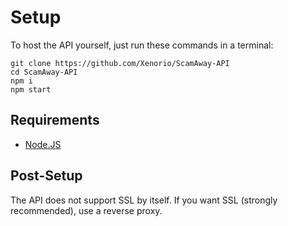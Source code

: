 # Setup
To host the API yourself, just run these commands in a terminal:

```
git clone https://github.com/Xenorio/ScamAway-API
cd ScamAway-API
npm i
npm start
```

## Requirements
- [Node.JS](https://nodejs.org)

## Post-Setup
The API does not support SSL by itself. If you want SSL (strongly recommended), use a reverse proxy.